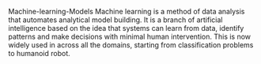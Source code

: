 Machine-learning-Models
Machine learning is a method of data analysis that automates analytical model building. It is a
branch of artificial intelligence based on the idea that systems can learn from data, identify patterns
and make decisions with minimal human intervention. This is now widely used in across all the
domains, starting from classification problems to humanoid robot. 
